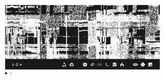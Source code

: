 <img src="./banner.png">
<details><summary> :: </summary>
<!--START_SECTION:waka-->

```
From: 09 August 2024 - To: 11 April 2025

Total Time: 1,239 hrs 18 mins

Python                     356 hrs 7 mins  ///////------------------   26.56 %
PHP                        214 hrs 17 mins ////---------------------   15.98 %
Markdown                   208 hrs 52 mins ////---------------------   15.58 %
Other                      101 hrs 44 mins //-----------------------   07.59 %
```

<!--END_SECTION:waka-->
</details>
